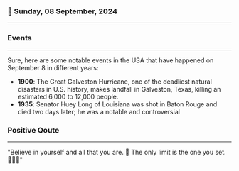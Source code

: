 ### 📅 Sunday, 08 September, 2024
------
### Events
------
Sure, here are some notable events in the USA that have happened on September 8 in different years:

- **1900**: The Great Galveston Hurricane, one of the deadliest natural disasters in U.S. history, makes landfall in Galveston, Texas, killing an estimated 6,000 to 12,000 people.
- **1935**: Senator Huey Long of Louisiana was shot in Baton Rouge and died two days later; he was a notable and controversial
### Positive Qoute
------
"Believe in yourself and all that you are. 🌟 The only limit is the one you set. 🚀💪😊"
